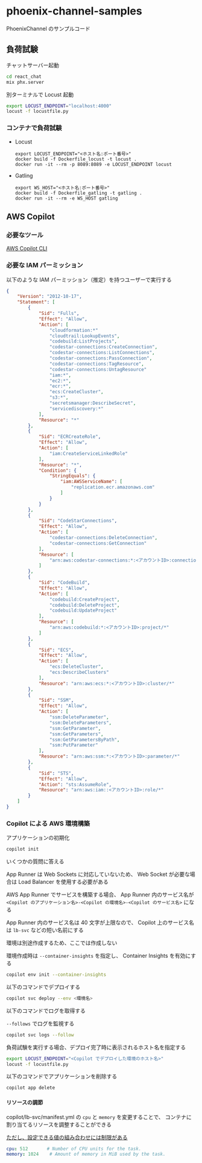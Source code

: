 # phoenix-channel-samples

PhoenixChannel のサンプルコード

## 負荷試験

チャットサーバー起動

```bash
cd react_chat
mix phx.server
```

別ターミナルで Locust 起動

```bash
export LOCUST_ENDPOINT="localhost:4000"
locust -f locustfile.py
```

### コンテナで負荷試験

- Locust

  ```bin
  export LOCUST_ENDPOINT="<ホスト名:ポート番号>"
  docker build -f Dockerfile_locust -t locust .
  docker run -it --rm -p 8089:8089 -e LOCUST_ENDPOINT locust
  ```

- Gatling

  ```bin
  export WS_HOST="<ホスト名:ポート番号>"
  docker build -f Dockerfile_gatling -t gatling .
  docker run -it --rm -e WS_HOST gatling
  ```

## AWS Copilot

### 必要なツール

[AWS Copilot CLI][copilot]

### 必要な IAM パーミッション

以下のような IAM パーミッション（推定）を持つユーザーで実行する

```json
{
    "Version": "2012-10-17",
    "Statement": [
        {
            "Sid": "Fulls",
            "Effect": "Allow",
            "Action": [
                "cloudformation:*"
                "cloudtrail:LookupEvents",
                "codebuild:ListProjects",
                "codestar-connections:CreateConnection",
                "codestar-connections:ListConnections",
                "codestar-connections:PassConnection",
                "codestar-connections:TagResource",
                "codestar-connections:UntagResource"
                "iam:*",
                "ec2:*",
                "ecr:*",
                "ecs:CreateCluster",
                "s3:*",
                "secretsmanager:DescribeSecret",
                "servicediscovery:*"
            ],
            "Resource": "*"
        },
        {
            "Sid": "ECRCreateRole",
            "Effect": "Allow",
            "Action": [
                "iam:CreateServiceLinkedRole"
            ],
            "Resource": "*",
            "Condition": {
                "StringEquals": {
                    "iam:AWSServiceName": [
                        "replication.ecr.amazonaws.com"
                    ]
                }
            }
        },
        {
            "Sid": "CodeStarConnections",
            "Effect": "Allow",
            "Action": [
                "codestar-connections:DeleteConnection",
                "codestar-connections:GetConnection"
            ],
            "Resource": [
                "arn:aws:codestar-connections:*:<アカウントID>:connection/*"
            ]
        },
        {
            "Sid": "CodeBuild",
            "Effect": "Allow",
            "Action": [
                "codebuild:CreateProject",
                "codebuild:DeleteProject",
                "codebuild:UpdateProject"
            ],
            "Resource": [
                "arn:aws:codebuild:*:<アカウントID>:project/*"
            ]
        },
        {
            "Sid": "ECS",
            "Effect": "Allow",
            "Action": [
                "ecs:DeleteCluster",
                "ecs:DescribeClusters"
            ],
            "Resource": "arn:aws:ecs:*:<アカウントID>:cluster/*"
        },
        {
            "Sid": "SSM",
            "Effect": "Allow",
            "Action": [
                "ssm:DeleteParameter",
                "ssm:DeleteParameters",
                "ssm:GetParameter",
                "ssm:GetParameters",
                "ssm:GetParametersByPath",
                "ssm:PutParameter"
            ],
            "Resource": "arn:aws:ssm:*:<アカウントID>:parameter/*"
        },
        {
            "Sid": "STS",
            "Effect": "Allow",
            "Action": "sts:AssumeRole",
            "Resource": "arn:aws:iam::<アカウントID>:role/*"
        }
    ]
}
```

### Copilot による AWS 環境構築

アプリケーションの初期化

```bash
copilot init
```

いくつかの質問に答える

App Runner は Web Sockets に対応していないため、
Web Socket が必要な場合は Load Balancer を使用する必要がある

AWS App Runner でサービスを構築する場合、
App Runner 内のサービス名が
`<Copilot のアプリケーション名>-<Copilot の環境名>-<Copilot のサービス名>`
になる

App Runner 内のサービス名は 40 文字が上限なので、
Copilot 上のサービス名は `lb-svc` などの短い名前にする

環境は別途作成するため、ここでは作成しない

環境作成時は `--container-insights` を指定し、 Container Insights を有効にする

```bash
copilot env init --container-insights
```

以下のコマンドでデプロイする

```bash
copilot svc deploy --env <環境名>
```

以下のコマンドでログを取得する

`--follows` でログを監視する

```bash
copilot svc logs --follow
```

負荷試験を実行する場合、デプロイ完了時に表示されるホスト名を指定する

```bash
export LOCUST_ENDPOINT="<Copilot でデプロイした環境のホスト名>"
locust -f locustfile.py
```

以下のコマンドでアプリケーションを削除する

```bash
copilot app delete
```

#### リソースの調節

copilot/lb-svc/manifest.yml の `cpu` と `memory` を変更することで、
コンテナに割り当てるリソースを調整することができる

[ただし、設定できる値の組み合わせには制限がある][resource]

```yml
cpu: 512       # Number of CPU units for the task.
memory: 1024    # Amount of memory in MiB used by the task.
```

[copilot]: https://aws.github.io/copilot-cli/ja/
[resource]: https://docs.aws.amazon.com/ja_jp/AmazonECS/latest/developerguide/task-cpu-memory-error.html
